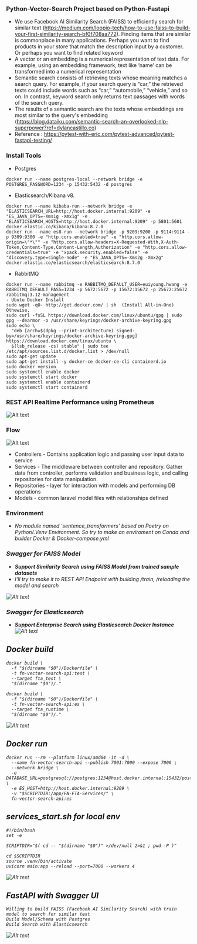 
### Python-Vector-Search Project based on Python-Fastapi
- We use Facebook AI Similarity Search (FAISS) to efficiently search for similar text (https://medium.com/loopio-tech/how-to-use-faiss-to-build-your-first-similarity-search-bf0f708aa772). Finding items that are similar is commonplace in many applications. Perhaps you want to find products in your store that match the description input by a customer. Or perhaps you want to find related keyword
- A vector or an embedding is a numerical representation of text data. For example, using an embedding framework, text like ‘name’ can be transformed into a numerical representation
- Semantic search consists of retrieving texts whose meaning matches a search query. For example, if your search query is “car,” the retrieved texts could include words such as “car,” “automobile,” “vehicle,” and so on. In contrast, keyword search only returns text passages with words of the search query.
- The results of a semantic search are the texts whose embeddings are most similar to the query's embedding (https://blog.dataiku.com/semantic-search-an-overlooked-nlp-superpower?ref=dylancastillo.co)
- Reference : https://pytest-with-eric.com/pytest-advanced/pytest-fastapi-testing/ 

### Install Tools
- Postgres
```
docker run --name postgres-local --network bridge -e POSTGRES_PASSWORD=1234 -p 15432:5432 -d postgres
```
- Elasticsearch/Kibana v8.
```
docker run --name kibaba-run --network bridge -e "ELASTICSEARCH_URL=http://host.docker.internal:9209" -e "ES_JAVA_OPTS=-Xms1g -Xmx1g" -e "ELASTICSEARCH_HOSTS=http://host.docker.internal:9209" -p 5801:5601 docker.elastic.co/kibana/kibana:8.7.0
docker run --name es8-run --network bridge -p 9209:9200 -p 9114:9114 -p 9309:9300 -e "http.cors.enabled=true" -e "http.cors.allow-origin=\"*\"" -e "http.cors.allow-headers=X-Requested-With,X-Auth-Token,Content-Type,Content-Length,Authorization" -e "http.cors.allow-credentials=true" -e "xpack.security.enabled=false" -e "discovery.type=single-node" -e "ES_JAVA_OPTS=-Xms2g -Xmx2g" docker.elastic.co/elasticsearch/elasticsearch:8.7.0
```
- RabbitMQ
```
docker run --name rabbitmq -e RABBITMQ_DEFAULT_USER=euiyoung.hwang -e RABBITMQ_DEFAULT_PASS=1234 -p 5672:5672 -p 15672:15672 -p 25672:25672 rabbitmq:3.12-management
- Ubutu Docker Install
sudo wget -qO- http://get.docker.com/ | sh  (Install All-in-One) Othewise, 
sudo curl -fsSL https://download.docker.com/linux/ubuntu/gpg | sudo gpg --dearmor -o /usr/share/keyrings/docker-archive-keyring.gpg
sudo echo \
  "deb [arch=$(dpkg --print-architecture) signed-by=/usr/share/keyrings/docker-archive-keyring.gpg] https://download.docker.com/linux/ubuntu \
  $(lsb_release -cs) stable" | sudo tee /etc/apt/sources.list.d/docker.list > /dev/null
sudo apt-get update
sudo apt-get install -y docker-ce docker-ce-cli containerd.io
sudo docker version
sudo systemctl enable docker
sudo systemctl start docker
sudo systemctl enable containerd
sudo systemctl start containerd
```

### REST API Realtime Performance using Prometheus
![Alt text](screenshot/image-6.png)

### Flow

![Alt text](image.png)
- Controllers - Contains application logic and passing user input data to service
- Services - The middleware between controller and repository. Gather data from controller, performs validation and business logic, and calling repositories for data manipulation.
- Repositories - layer for interaction with models and performing DB operations
- Models - common laravel model files with relationships defined

### Environment
- <i>No module named 'sentence_transformers' based on Poetry on Python/.Venv Environment. So try to make an enviroment on Conda and builder Docker & Docker-compose.yml

### Swagger for FAISS Model
- __<i>Support Similarity Search using FAISS Model from trained sample datasets</i>__
- <i>I'll try to make it to REST API Endpoint with building /train, /reloading the model and search</i>

![Alt text](screenshot/image-3.png)

### Swagger for Elasticsearch
- __<i>Support Enterprise Search using Elasticsearch Docker Instance</i>__
![Alt text](screenshot/image-4.png)

## Docker build
```
docker build \
  -f "$(dirname "$0")/Dockerfile" \
  -t fn-vector-search-api:test \
  --target fta_test \
  "$(dirname "$0")/."

docker build \
  -f "$(dirname "$0")/Dockerfile" \
  -t fn-vector-search-api:es \
  --target fta_runtime \
  "$(dirname "$0")/."
```
![Alt text](screenshot/image.png)

## Docker run
```
docker run --rm --platform linux/amd64 -it -d \
  --name fn-vector-search-api --publish 7001:7000 --expose 7000 \
  --network bridge \
  -e DATABASE_URL=postgresql://postgres:1234@host.docker.internal:15432/postgres \
  -e ES_HOST=http://host.docker.internal:9209 \
  -v "$SCRIPTDIR:/app/FN-FTA-Services/" \
  fn-vector-search-api:es
```

## services_start.sh for local env
```
#!/bin/bash
set -e

SCRIPTDIR="$( cd -- "$(dirname "$0")" >/dev/null 2>&1 ; pwd -P )"

cd $SCRIPTDIR
source .venv/bin/activate
uvicorn main:app --reload --port=7000 --workers 4
```
![Alt text](screenshot/image-1.png)


## FastAPI with Swagger UI
```
Willing to build FAISS (Facebook AI Similarity Search) with train model to search for similar text
Build Model/Schema with Postgres
Build Search with Elasticsearch
```

![Alt text](screenshot/image-5.png)